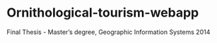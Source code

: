 # Ornithological-tourism-webapp
Final Thesis - Master’s degree, Geographic Information Systems 2014
